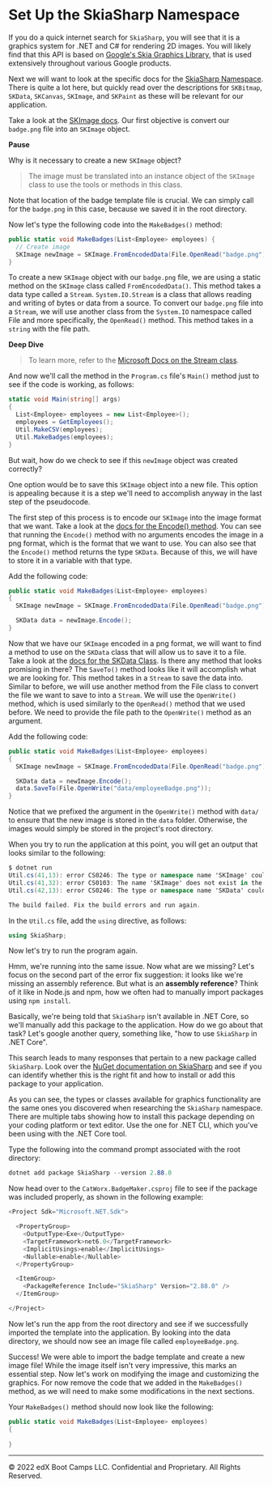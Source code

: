 # Set Up the SkiaSharp Namespace

If you do a quick internet search for `SkiaSharp`, you will see that it is a graphics system for .NET and C# for rendering 2D images. You will likely find that this API is based on [Google's Skia Graphics Library](https://skia.org/), that is used extensively throughout various Google products.

Next we will want to look at the specific docs for the [SkiaSharp Namespace](https://docs.microsoft.com/en-us/dotnet/api/skiasharp?view=skiasharp-2.88). There is quite a lot here, but quickly read over the descriptions for `SKBitmap`, `SKData`, `SKCanvas`, `SKImage`, and `SKPaint` as these will be relevant for our application.

Take a look at the [SKImage docs](https://docs.microsoft.com/en-us/dotnet/api/skiasharp.skimage?view=skiasharp-2.80.2). Our first objective is convert our `badge.png` file into an `SKImage` object.

**Pause**

Why is it necessary to create a new `SKImage` object?

> The image must be translated into an instance object of the `SKImage` class to use the tools or methods in this class.

Note that location of the badge template file is crucial. We can simply call for the `badge.png` in this case, because we saved it in the root directory.

Now let's type the following code into the `MakeBadges()` method:

```cs
public static void MakeBadges(List<Employee> employees) {
  // Create image
  SKImage newImage = SKImage.FromEncodedData(File.OpenRead("badge.png"));
}
```

To create a new `SKImage` object with our `badge.png` file, we are using a static method on the `SKImage` class called `FromEncodedData()`. This method takes a data type called a `Stream`. `System.IO.Stream` is a class that allows reading and writing of bytes or data from a source. To convert our `badge.png` file into a `Stream`, we will use another class from the `System.IO` namespace called File and more specifically, the `OpenRead()` method. This method takes in a `string` with the file path.

**Deep Dive**

> To learn more, refer to the [Microsoft Docs on the Stream class](https://docs.microsoft.com/en-us/dotnet/api/system.io.stream?view=net-6.0).

And now we'll call the method in the `Program.cs` file's `Main()` method just to see if the code is working, as follows:

```cs
static void Main(string[] args)
{
  List<Employee> employees = new List<Employee>();
  employees = GetEmployees();
  Util.MakeCSV(employees);
  Util.MakeBadges(employees);
}
```

But wait, how do we check to see if this `newImage` object was created correctly?

One option would be to save this `SKImage` object into a new file. This option is appealing because it is a step we'll need to accomplish anyway in the last step of the pseudocode.

The first step of this process is to encode our `SKImage` into the image format that we want. Take a look at the [docs for the Encode() method](https://docs.microsoft.com/en-us/dotnet/api/skiasharp.skimage.encode?view=skiasharp-2.80.2#skiasharp-skimage-encode). You can see that running the `Encode()` method with no arguments encodes the image in a png format, which is the format that we want to use. You can also see that the `Encode()` method returns the type `SKData`. Because of this, we will have to store it in a variable with that type.

Add the following code:

```cs
public static void MakeBadges(List<Employee> employees)
{
  SKImage newImage = SKImage.FromEncodedData(File.OpenRead("badge.png"));

  SKData data = newImage.Encode();
}
```

Now that we have our `SKImage` encoded in a png format, we will want to find a method to use on the `SKData` class that will allow us to save it to a file. Take a look at the [docs for the SKData Class](https://docs.microsoft.com/en-us/dotnet/api/skiasharp.skdata?view=skiasharp-2.80.2). Is there any method that looks promising in there? The `SaveTo()` method looks like it will accomplish what we are looking for. This method takes in a `Stream` to save the data into. Similar to before, we will use another method from the File class to convert the file we want to save to into a `Stream`. We will use the `OpenWrite()` method, which is used similarly to the `OpenRead()` method that we used before. We need to provide the file path to the `OpenWrite()` method as an argument.

Add the following code:

```cs
public static void MakeBadges(List<Employee> employees)
{
  SKImage newImage = SKImage.FromEncodedData(File.OpenRead("badge.png"));

  SKData data = newImage.Encode();
  data.SaveTo(File.OpenWrite("data/employeeBadge.png"));
}
```

Notice that we prefixed the argument in the `OpenWrite()` method with `data/` to ensure that the new image is stored in the `data` folder. Otherwise, the images would simply be stored in the project's root directory.

When you try to run the application at this point, you will get an output that looks similar to the following:

```cs
$ dotnet run
Util.cs(41,13): error CS0246: The type or namespace name 'SKImage' could not be found (are you missing a using directive or an assembly reference?)
Util.cs(41,32): error CS0103: The name 'SKImage' does not exist in the current context 
Util.cs(42,13): error CS0246: The type or namespace name 'SKData' could not be found (are you missing a using directive or an assembly reference?)

The build failed. Fix the build errors and run again.
```

In the `Util.cs` file, add the `using` directive, as follows:

```cs
using SkiaSharp;
```

Now let's try to run the program again.

Hmm, we're running into the same issue. Now what are we missing? Let's focus on the second part of the error fix suggestion: it looks like we're missing an assembly reference. But what is an **assembly reference**? Think of it like in Node.js and npm, how we often had to manually import packages using `npm install`.

Basically, we're being told that `SkiaSharp` isn't available in .NET Core, so we'll manually add this package to the application. How do we go about that task? Let's google another query, something like, "how to use `SkiaSharp` in .NET Core".

This search leads to many responses that pertain to a new package called `SkiaSharp`. Look over the [NuGet documentation on SkiaSharp](https://www.nuget.org/packages/SkiaSharp/) and see if you can identify whether this is the right fit and how to install or add this package to your application.

As you can see, the types or classes available for graphics functionality are the same ones you discovered when researching the `SkiaSharp` namespace. There are multiple tabs showing how to install this package depending on your coding platform or text editor. Use the one for .NET CLI, which you've been using with the .NET Core tool.

Type the following into the command prompt associated with the root directory:

```cs
dotnet add package SkiaSharp --version 2.88.0
```

Now head over to the `CatWorx.BadgeMaker.csproj` file to see if the package was included properly, as shown in the following example:

```cs
<Project Sdk="Microsoft.NET.Sdk">

  <PropertyGroup>
    <OutputType>Exe</OutputType>
    <TargetFramework>net6.0</TargetFramework>
    <ImplicitUsings>enable</ImplicitUsings>
    <Nullable>enable</Nullable>
  </PropertyGroup>

  <ItemGroup>
    <PackageReference Include="SkiaSharp" Version="2.88.0" />
  </ItemGroup>

</Project>
```

Now let's run the app from the root directory and see if we successfully imported the template into the application. By looking into the data directory, we should now see an image file called `employeeBadge.png`.

Success! We were able to import the badge template and create a new image file! While the image itself isn't very impressive, this marks an essential step. Now let's work on modifying the image and customizing the graphics. For now remove the code that we added in the `MakeBadges()` method, as we will need to make some modifications in the next sections.

Your `MakeBadges()` method should now look like the following:

```cs
public static void MakeBadges(List<Employee> employees)
{
  
}
```

---
© 2022 edX Boot Camps LLC. Confidential and Proprietary. All Rights Reserved.